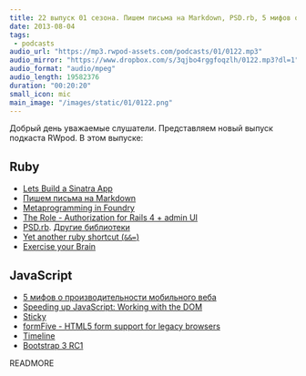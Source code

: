 ```yaml
---
title: 22 выпуск 01 сезона. Пишем письма на Markdown, PSD.rb, 5 мифов о производительности мобильного веба и прочее
date: 2013-08-04
tags:
 - podcasts
audio_url: "https://mp3.rwpod-assets.com/podcasts/01/0122.mp3"
audio_mirror: "https://www.dropbox.com/s/3qjbo4rggfoqzlh/0122.mp3?dl=1"
audio_format: "audio/mpeg"
audio_length: 19582376
duration: "00:20:20"
small_icon: mic
main_image: "/images/static/01/0122.png"
---
```


Добрый день уважаемые слушатели. Представляем новый выпуск подкаста RWpod. В этом выпуске:

## Ruby

 - [Lets Build a Sinatra App](http://matt.weppler.me/2013/07/19/lets-build-a-sinatra-app.html)
 - [Пишем письма на Markdown](https://github.com/schneems/maildown)
 - [Metaprogramming in Foundry](http://whitequark.org/blog/2013/07/30/metaprogramming-in-foundry/)
 - [The Role - Authorization for Rails 4 + admin UI](https://github.com/the-teacher/the_role)
 - [PSD.rb](http://cosmos.layervault.com/psdrb.html). [Другие библиотеки](http://cosmos.layervault.com)
 - [Yet another ruby shortcut (`&&=`)](http://gistflow.com/posts/856-yet-another-ruby-shortcut)
 - [Exercise your Brain](http://exercism.io/)

## JavaScript

 - [5 мифов о производительности мобильного веба](http://www.sencha.com/blog/5-myths-about-mobile-web-performance/)
 - [Speeding up JavaScript: Working with the DOM](https://developers.google.com/speed/articles/javascript-dom)
 - [Sticky](http://pazguille.github.io/sticky/)
 - [formFive - HTML5 form support for legacy browsers](http://etiennetalbot.github.io/formFive/)
 - [Timeline](http://timeline.verite.co/)
 - [Bootstrap 3 RC1](http://getbootstrap.com/)

READMORE
